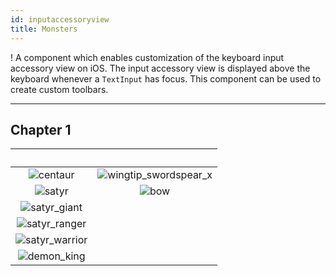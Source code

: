 ```yaml
---
id: inputaccessoryview
title: Monsters
---
```


!
A component which enables customization of the keyboard input accessory view on iOS. The input accessory view is displayed above the keyboard whenever a `TextInput` has focus. This component can be used to create custom toolbars.

---

## Chapter 1

|                             ⠀                             |                                 ⠀                                  |
| :-------------------------------------------------------: | :----------------------------------------------------------------: |
|      ![centaur](/img/khloe/characters/centaur_x.png)      | ![wingtip_swordspear_x](/img/khloe/items/wingtip_swordspear_x.png) |
|         ![satyr](/img/khloe/characters/satyr.png)         |                  ![bow](/img/khloe/items/bow.png)                  |
|  ![satyr_giant](/img/khloe/characters/satyr_giant_x.png)  |
| ![satyr_ranger](/img/khloe/characters/satyr_ranger_x.png) |
| ![satyr_warrior](/img/khloe/characters/satyr_warrior.png) |
|    ![demon_king](/img/khloe/characters/demon_king.png)    |
